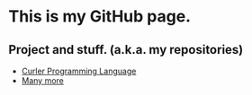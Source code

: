 # This is my GitHub page.

## Project and stuff. (a.k.a. my repositories)
* [Curler Programming Language](camto.github.io/Curler)
* [Many more](github.com/Camto)
